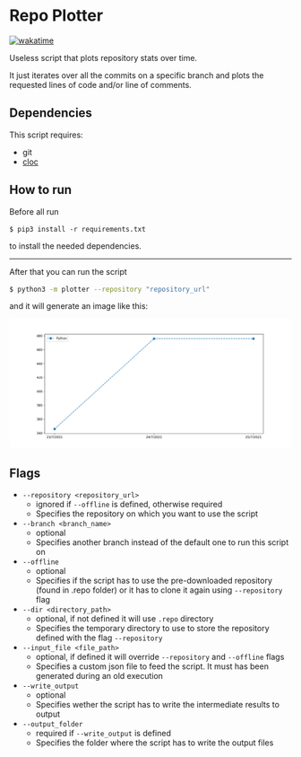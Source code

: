 # Repo Plotter

[![wakatime](https://wakatime.com/badge/github/smsimone/repo_plotter.svg)](https://wakatime.com/badge/github/smsimone/repo_plotter)

Useless script that plots repository stats over time.

It just iterates over all the commits on a specific branch and plots the requested lines of code and/or line of comments.

## Dependencies

This script requires:

- git
- [cloc](https://github.com/AlDanial/cloc)

## How to run

Before all run

```console
$ pip3 install -r requirements.txt
```

to install the needed dependencies.

---

After that you can run the script

```zsh
$ python3 -m plotter --repository "repository_url"
```

and it will generate an image like this:

![plot](./.readme/repo_plotter.png)

## Flags

- `--repository <repository_url>`
  - ignored if `--offline` is defined, otherwise required
  - Specifies the repository on which you want to use the script
- `--branch <branch_name>`
  - optional
  - Specifies another branch instead of the default one to run this script on
- `--offline`
  - optional
  - Specifies if the script has to use the pre-downloaded repository (found in .repo folder) or it has to clone it again using `--repository` flag
- `--dir <directory_path>`
  - optional, if not defined it will use `.repo` directory
  - Specifies the temporary directory to use to store the repository defined with the flag `--repository`
- `--input_file <file_path>`
  - optional, if defined it will override `--repository` and `--offline` flags
  - Specifies a custom json file to feed the script. It must has been generated during an old execution
- `--write_output`
  - optional
  - Specifies wether the script has to write the intermediate results to output
- `--output_folder`
  - required if `--write_output` is defined
  - Specifies the folder where the script has to write the output files

